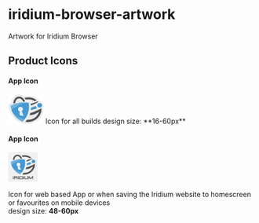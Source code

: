 # iridium-browser-artwork
Artwork for Iridium Browser

## Product Icons #
            
#### App Icon #
<img src="https://github.com/iridium-browser/artwork/blob/master/product-icon_RGB/iridium-icon_custom_small.png" height="60" width="72">     
Icon for all builds
design size: **16-60px**    
      
#### App Icon #
<a href="https://github.com/iridium-browser/artwork/blob/master/product-icon_RGB/iridium-app_icon.png" title="App Icon" target="_blank"><img src="https://github.com/iridium-browser/artwork/blob/master/product-icon_RGB/iridium-app_icon.png" height="60" width="60"></a>     

Icon for web based App or when saving the Iridium website to homescreen or favourites on mobile devices     
design size: **48-60px**
